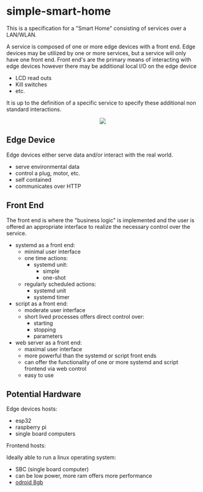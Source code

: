 # simple-smart-home

This is a specification for a "Smart Home" consisting of services over a LAN/WLAN.

A service is composed of one or more edge devices with a front end.
Edge devices may be utilized by one or more services, but a service will only have one front end.
Front end's are the primary means of interacting with edge devices however there may be additional local I/O on the edge device

- LCD read outs
- Kill switches
- etc.

It is up to the definition of a specific service to specify these additional non standard interactions.

<!-- album of architectures https://imgur.com/a/JgK4Pwy -->
<p align="center">
	<img src=https://imgur.com/EJC8GPN.png />
</p>

## Edge Device

Edge devices either serve data and/or interact with the real world.
- serve environmental data
- control a plug, motor, etc.
- self contained
- communicates over HTTP

## Front End

The front end is where the "business logic" is implemented and the user is offered an appropriate interface to realize the necessary control over the service.

- systemd as a front end:
	- minimal user interface 
	- one time actions:
		- systemd unit:
			- simple 
			- one-shot
	- regularly scheduled actions:
		- systemd unit
		- systemd timer
- script as a front end:
	- moderate user interface 
	- short lived processes offers direct control over:
		- starting
		- stopping
		- parameters
- web server as a front end:
	- maximal user interface 
	- more powerful than the systemd or script front ends
	- can offer the functionality of one or more systemd and script frontend via web control
	- easy to use

## Potential Hardware

Edge devices hosts:
- esp32
- raspberry pi
- single board computers

Frontend hosts:

Ideally able to run a linux operating system:
- SBC (single board computer)
- can be low power, more ram offers more performance
- [odroid 8gb](https://www.ebay.com/itm/284762094624?hash=item424d24bc20:g:BggAAOSwbThiVYQs&amdata=enc%3AAQAHAAAAoFrsWC4UKDlvy8McvwkGCw8OHlPJtWY%2BdDBvkkHftCG0VkjF3t6GZMMmzJfUhCtu8As8I1bSMKH1ycog8eRaPke6gJZy5rAgLf5rOBW0Luy4OIArb%2FqjcmiTIPbITeNq2ikKgfLwsPD1926bplJuCehq1SFvmtfE2GDZNDAEugPymHm%2BOr%2FzvFvRLhSYEoRLZwZ4xw697a8qKZZC4ZstEF4%3D%7Ctkp%3ABk9SR9yXtZnlYA)
